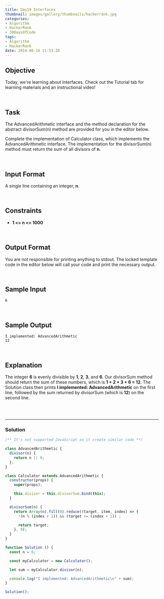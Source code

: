 ```yaml
---
title: Day19 Interfaces
thumbnail: images/gallery/thumbnails/hackerrank.jpg
categories:
- Algorithm
- HackerRank
- 30DaysOfCode
tags:
- Algorithm
- HackerRank
date: 2019-06-16 21:53:20
---
```


## Objective

Today, we're learning about Interfaces. Check out the Tutorial tab for learning materials and an instructional video!

<br/>
<!-- more -->

## Task

The AdvancedArithmetic interface and the method declaration for the abstract divisorSum(n) method are provided for you in the editor below.

Complete the implementation of Calculator class, which implements the AdvancedArithmetic interface. The implementation for the divisorSum(n) method must return the sum of all divisors of **n**.

<br/>

## Input Format

A single line containing an integer, **n**.

<br/>

## Constraints

- **1 <= n <= 1000**

<br/>

## Output Format

You are not responsible for printing anything to stdout. The locked template code in the editor below will call your code and print the necessary output.

<br/>

## Sample Input

```
6
```

<br/>

## Sample Output

```
I implemented: AdvancedArithmetic
12
```

<br/>

## Explanation

The integer **6** is evenly divisible by **1**, **2**, **3**, and **6**. Our divisorSum method should return the sum of these numbers, which is **1 + 2 + 3 + 6 = 12**. The Solution class then prints **I implemented: AdvancedArithmetic** on the first line, followed by the sum returned by divisorSum (which is **12**) on the second line.

<br/>
<br/>

---

### Solution

```javascript
/** It's not supported JavaScript so it create similar code **/

class AdvancedArithmetic {
  divisor(n) {
    return n || 0;
  };
}

class Calculator extends AdvancedArithmetic {
  constructor(props) {
    super(props);

    this.divisor = this.divisorSum.bind(this);
  }

  divisorSum(n) {
    return Array(n).fill(0).reduce((target, item, index) => {
      !(n % (index + 1)) && (target += (index + 1)) ;

      return target;
    }, 0);
  }
}

function Solution () {
  const n = 6;

  const myCalculator = new Calculator();

  let sum = myCalculator.divisor(n);

  console.log("I implemented: AdvancedArithmetic\n" + sum); 
}

Solution();
```
